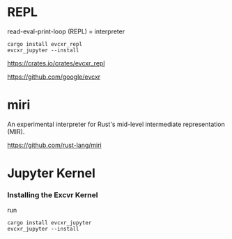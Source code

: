 # REPL

read-eval-print-loop (REPL) = interpreter


```
cargo install evcxr_repl
evcxr_jupyter --install
```

https://crates.io/crates/evcxr_repl

https://github.com/google/evcxr

# miri

An experimental interpreter for Rust's mid-level intermediate representation (MIR).

https://github.com/rust-lang/miri


# Jupyter Kernel


### Installing the Excvr Kernel

run
```
cargo install evcxr_jupyter
evcxr_jupyter --install
```